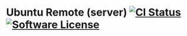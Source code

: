 # Ubuntu Remote (server) [![CI Status](https://circleci.com/gh/felicianotech/ubuntu-remote-server.svg?style=shield)](https://app.circleci.com/pipelines/github/felicianotech/ubuntu-remote-server) [![Software License](https://img.shields.io/badge/license-MIT-blue.svg)](https://raw.githubusercontent.com/felicianotech/ubuntu-remote-server/master/LICENSE)
